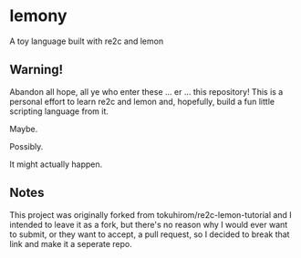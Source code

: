 lemony
======

A toy language built with re2c and lemon

Warning!
--------

Abandon all hope, all ye who enter these ... er ... this repository! This is a personal effort to learn re2c and lemon and, hopefully, build a fun little scripting language from it.

Maybe.

Possibly.

It might actually happen.

Notes
-----
This project was originally forked from tokuhirom/re2c-lemon-tutorial and I intended to leave it as a fork, but there's no reason why I would ever want to submit, or they want to accept, a pull request, so I decided to break that link and make it a seperate repo.
